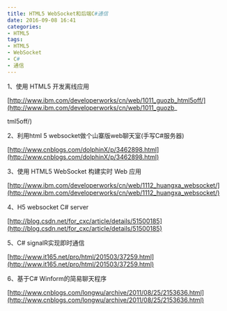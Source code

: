 ```yaml
---
title: HTML5 WebSocket和后端C#通信
date: 2016-09-08 16:41
categories:
- HTML5
tags:
- HTML5
- WebSocket
- C#
- 通信
---
```

<div class="markdown_views">


1、使用 HTML5 开发离线应用   

[http://www.ibm.com/developerworks/cn/web/1011_guozb_html5off/](http://www.ibm.com/developerworks/cn/web/1011_guozb_
<!--more-->
tml5off/)

2、利用html 5 websocket做个山寨版web聊天室(手写C#服务器)   

[http://www.cnblogs.com/dolphinX/p/3462898.html](http://www.cnblogs.com/dolphinX/p/3462898.html)

3、使用 HTML5 WebSocket 构建实时 Web 应用   

[http://www.ibm.com/developerworks/cn/web/1112_huangxa_websocket/](http://www.ibm.com/developerworks/cn/web/1112_huangxa_websocket/)

4、H5 websocket C# server    

[http://blog.csdn.net/for_cxc/article/details/51500185](http://blog.csdn.net/for_cxc/article/details/51500185)

5、C# signalR实现即时通信   

[http://www.it165.net/pro/html/201503/37259.html](http://www.it165.net/pro/html/201503/37259.html)

6、基于C# Winform的简易聊天程序   

[http://www.cnblogs.com/longwu/archive/2011/08/25/2153636.html](http://www.cnblogs.com/longwu/archive/2011/08/25/2153636.html)

</div>